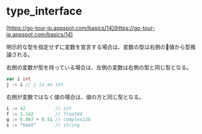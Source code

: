 # type_interface

[https://go-tour-jp.appspot.com/basics/14](https://go-tour-jp.appspot.com/basics/14)

明示的な型を指定せずに変数を宣言する場合は、変数の型は右側の値から型推論される。

右側の変数が型を持っている場合は、左側の変数は右側の型と同じ型となる。

```go
var i int
j := i // j is an int
```

右側が変数ではなく値の場合は、値の方と同じ型となる。

```go
i := 42           // int
f := 3.142        // float64
g := 0.867 + 0.5i // complex128
s := "test"       // string
```